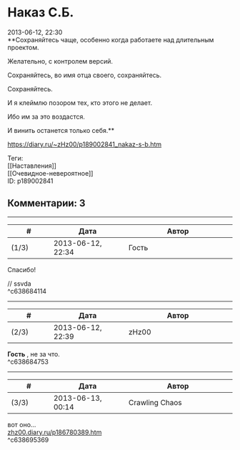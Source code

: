 Наказ С.Б.
==========

  
2013-06-12, 22:30  
   **Сохраняйтесь чаще, особенно когда работаете над длительным проектом.   
   
 Желательно, с контролем версий.   
   
 Сохраняйтесь, во имя отца своего, сохраняйтесь.   
   
 Сохраняйтесь.   
   
 И я клеймлю позором тех, кто этого не делает.   
   
 Ибо им за это воздастся.   
   
 И винить останется только себя.**     
  
<https://diary.ru/~zHz00/p189002841_nakaz-s-b.htm>  
  
Теги:  
[[Наставления]]  
[[Очевидное-невероятное]]  
ID: p189002841  


Комментарии: 3
--------------

  


---



|         #         |              Дата              |                     Автор                     |           ID           |
| --- | --- | --- | --- |
| (1/3) | 2013-06-12, 22:34 | Гость | c638684114 |

  
 Спасибо!   
   
 // ssvda   
 ^c638684114

---



|         #         |              Дата              |                     Автор                     |           ID           |
| --- | --- | --- | --- |
| (2/3) | 2013-06-12, 22:39 | zHz00 | c638684753 |

  
  **Гость**  , не за что.   
 ^c638684753

---



|         #         |              Дата              |                     Автор                     |           ID           |
| --- | --- | --- | --- |
| (3/3) | 2013-06-13, 00:14 | Crawling Chaos | c638695369 |

  
 вот оно...   
  [zhz00.diary.ru/p186780389.htm](SHINSEKAI)    
 ^c638695369
